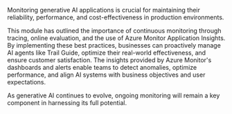 Monitoring generative AI applications is crucial for maintaining their reliability, performance, and cost-effectiveness in production environments.

This module has outlined the importance of continuous monitoring through tracing, online evaluation, and the use of Azure Monitor Application Insights. By implementing these best practices, businesses can proactively manage AI agents like Trail Guide, optimize their real-world effectiveness, and ensure customer satisfaction. The insights provided by Azure Monitor's dashboards and alerts enable teams to detect anomalies, optimize performance, and align AI systems with business objectives and user expectations. 

As generative AI continues to evolve, ongoing monitoring will remain a key component in harnessing its full potential.
